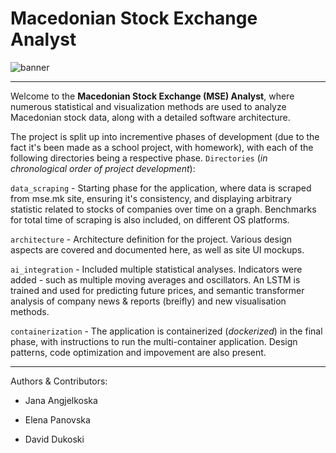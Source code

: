 # Macedonian Stock Exchange Analyst
![banner](https://github.com/user-attachments/assets/58fb1873-f24c-413b-959a-1e21e7424e09)
<hr/>

Welcome to the **Macedonian Stock Exchange (MSE) Analyst**, where numerous statistical and visualization methods are used to analyze Macedonian stock data, along with a detailed software architecture.

The project is split up into incrementive phases of development (due to the fact it's been made as a school project, with homework), with each of the following directories being a respective phase.
``Directories`` (*in chronological order of project development*):

``data_scraping`` - Starting phase for the application, where data is scraped from mse.mk site, ensuring it's consistency, and displaying arbitrary statistic related to stocks of companies over time on a graph. Benchmarks for total time of scraping is also included, on different OS platforms.

``architecture`` - Architecture definition for the project. Various design aspects are covered and documented here, as well as site UI mockups.

``ai_integration`` - Included multiple statistical analyses. Indicators were added - such as multiple moving averages and oscillators. An LSTM is trained and used for predicting future prices, and semantic transformer analysis of company news & reports (breifly) and new visualisation methods.

``containerization`` - The application is containerized (*dockerized*) in the final phase, with instructions to run the multi-container application. Design patterns, code optimization and impovement are also present.

<hr/>
Authors & Contributors:

- Jana Angjelkoska

- Elena Panovska
  
- David Dukoski
